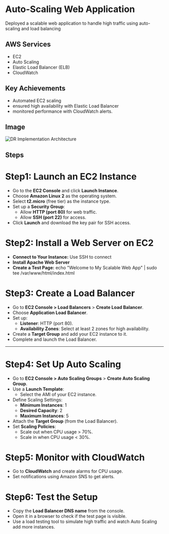 
# Auto-Scaling Web Application

Deployed a scalable web application to handle high traffic using auto-scaling and load balancing


## AWS Services
- EC2
- Auto Scaling
- Elastic Load Balancer (ELB)
- CloudWatch
## Key Achievements

- Automated EC2 scaling 
- ensured high availability with Elastic Load Balancer
- monitored performance with CloudWatch alerts.
## Image

![DR Implementation Architecture](https://i.ibb.co/L1hdGXx/1-k-Djw0r-LWPRl-Uq127-WY-h-Q.png)

## Steps

# Step1: Launch an EC2 Instance

- Go to the **EC2 Console** and click **Launch Instance**.
- Choose **Amazon Linux 2** as the operating system.
- Select **t2.micro** (free tier) as the instance type.
- Set up a **Security Group**:
    - Allow **HTTP (port 80)** for web traffic.
    - Allow **SSH (port 22)** for access.
- Click **Launch** and download the key pair for SSH access.

# Step2: Install a Web Server on EC2

- **Connect to Your Instance:** Use SSH to connect
- **Install Apache Web Server**
- **Create a Test Page:** echo "Welcome to My Scalable Web App" | sudo tee /var/www/html/index.html

# **Step3: Create a Load Balancer**

- Go to **EC2 Console > Load Balancers** > **Create Load Balancer**.
- Choose **Application Load Balancer**.
- Set up:
    - **Listener**: HTTP (port 80).
    - **Availability Zones**: Select at least 2 zones for high availability.
- Create a **Target Group** and add your EC2 instance to it.
- Complete and launch the Load Balancer.

---

# **Step4: Set Up Auto Scaling**

- Go to **EC2 Console > Auto Scaling Groups** > **Create Auto Scaling Group**.
- Use a **Launch Template**:
    - Select the AMI of your EC2 instance.
- Define Scaling Settings:
    - **Minimum Instances**: 1
    - **Desired Capacity**: 2
    - **Maximum Instances**: 5
- Attach the **Target Group** (from the Load Balancer).
- Set **Scaling Policies**:
    - Scale out when CPU usage > 70%.
    - Scale in when CPU usage < 30%.

# **Step5:  Monitor with CloudWatch**

- Go to **CloudWatch** and create alarms for CPU usage.
- Set notifications using Amazon SNS to get alerts.

# **Step6: Test the Setup**

- Copy the **Load Balancer DNS name** from the console.
- Open it in a browser to check if the test page is visible.
- Use a load testing tool to simulate high traffic and watch Auto Scaling add more instances.
